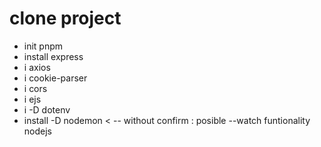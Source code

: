# clone project

- init pnpm
- install express
- i axios
- i cookie-parser
- i cors
- i ejs
- i -D dotenv
- install -D nodemon  < --  without confirm : posible --watch funtionality nodejs